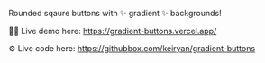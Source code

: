 Rounded sqaure buttons with ✨ gradient ✨ backgrounds!

🧑‍💻 Live demo here: https://gradient-buttons.vercel.app/

⚙️ Live code here: https://githubbox.com/keiryan/gradient-buttons
